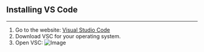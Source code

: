 ## Installing VS Code
---
1. Go to the website: [Visual Studio Code](https://code.visualstudio.com/)
2. Download VSC for your operating system.
3. Open VSC: ![Image](https://user-images.githubusercontent.com/122575873/212202662-ea4e8183-d536-4e56-b779-a7f0e9bc2a8b.png)
